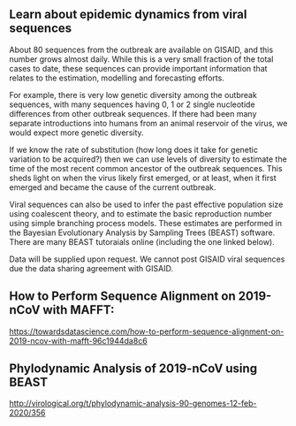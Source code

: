 ## Learn about epidemic dynamics from viral sequences

About 80 sequences from the outbreak are available on GISAID, and this number grows almost daily. While this is a very small fraction of the total cases to date, these sequences can provide important information that relates to the estimation, modelling and forecasting efforts.

For example, there is very low genetic diversity among the outbreak sequences, with many sequences having 0, 1 or 2 single nucleotide differences from other outbreak sequences. If there had been many separate introductions into humans from an animal reservoir of the virus, we would expect more genetic diversity. 

If we know the rate of substitution (how long does it take for genetic variation to be acquired?) then we can use levels of diversity to estimate the time of the most recent common ancestor of the outbreak sequences. This sheds light on when the virus likely first emerged, or at least, when it first emerged and became the cause of the current outbreak. 

Viral sequences can also be used to infer the past effective population size using coalescent theory, and to estimate the basic reproduction number using simple branching process models. These estimates are performed in the Bayesian Evolutionary Analysis by Sampling Trees (BEAST) software. There are many BEAST tutoraials online (including the one linked below). 

Data will be supplied upon request. We cannot post GISAID viral sequences due the data sharing agreement with GISAID. 

## How to Perform Sequence Alignment on 2019-nCoV with MAFFT:

https://towardsdatascience.com/how-to-perform-sequence-alignment-on-2019-ncov-with-mafft-96c1944da8c6

## Phylodynamic Analysis of 2019-nCoV using BEAST 

http://virological.org/t/phylodynamic-analysis-90-genomes-12-feb-2020/356
